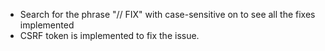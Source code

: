 - Search for the phrase "// FIX" with case-sensitive on to see all the fixes implemented
- CSRF token is implemented to fix the issue.

